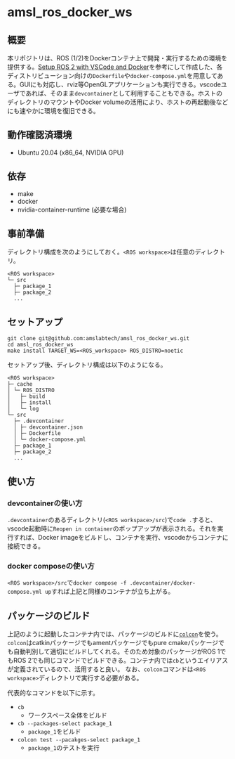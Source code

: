 # amsl_ros_docker_ws

## 概要
本リポジトリは、ROS (1/2)をDockerコンテナ上で開発・実行するための環境を提供する。[Setup ROS 2 with VSCode and Docker](https://docs.ros.org/en/rolling/How-To-Guides/Setup-ROS-2-with-VSCode-and-Docker-Container.html)を参考にして作成した、各ディストリビューション向けの`Dockerfile`や`docker-compose.yml`を用意してある。GUIにも対応し、rviz等OpenGLアプリケーションも実行できる。vscodeユーザであれば、そのまま`devcontainer`として利用することもできる。ホストのディレクトリのマウントやDocker volumeの活用により、ホストの再起動後などにも速やかに環境を復旧できる。

## 動作確認済環境
- Ubuntu 20.04 (x86_64, NVIDIA GPU)

## 依存
- make
- docker
- nvidia-container-runtime (必要な場合)

## 事前準備
ディレクトリ構成を次のようにしておく。`<ROS workspace>`は任意のディレクトリ。
```
<ROS workspace>
└─ src
  ├─ package_1
  ├─ package_2
  ...
```

## セットアップ
```
git clone git@github.com:amslabtech/amsl_ros_docker_ws.git
cd amsl_ros_docker_ws
make install TARGET_WS=<ROS_workspace> ROS_DISTRO=noetic
```

セットアップ後、ディレクトリ構成は以下のようになる。
```
<ROS workspace>
├─ cache
│ └─ ROS_DISTRO
│   ├─ build
│   ├─ install
│   └─ log
└─ src
  ├─ .devcontainer
  │ ├─ devcontainer.json
  │ ├─ Dockerfile
  │ └─ docker-compose.yml
  ├─ package_1
  ├─ package_2
  ...
```

## 使い方
### devcontainerの使い方
`.devcontainer`のあるディレクトリ(`<ROS workspace>/src`)で`code .`すると、vscode起動時に`Reopen in container`のポップアップが表示される。それを実行すれば、Docker imageをビルドし、コンテナを実行、vscodeからコンテナに接続できる。

### docker composeの使い方
`<ROS workspace>/src`で`docker compose -f .devcontainer/docker-compose.yml up`すれば上記と同様のコンテナが立ち上がる。


## パッケージのビルド
上記のように起動したコンテナ内では、パッケージのビルドに[`colcon`](https://colcon.readthedocs.io/en/released/index.html)を使う。`colcon`はcatkinパッケージでもamentパッケージでもpure cmakeパッケージでも自動判別して適切にビルドしてくれる。そのため対象のパッケージがROS 1でもROS 2でも同じコマンドでビルドできる。コンテナ内では`cb`というエイリアスが定義されているので、活用すると良い。
なお、`colcon`コマンドは`<ROS workspace>`ディレクトリで実行する必要がある。

代表的なコマンドを以下に示す。
- `cb`
  - ワークスペース全体をビルド
- `cb --packages-select package_1`
  - `package_1`をビルド
- `colcon test --pacakges-select package_1`
  - `package_1`のテストを実行
